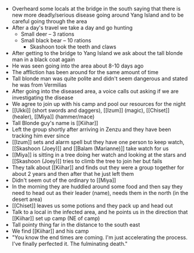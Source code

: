 - Overheard some locals at the bridge in the south saying that there is new more deadly/serious disease going around Yang Island and to be careful going through the area
- After a day's travel we take a day and go hunting
    - Small deer – 3 rations
    - Small black bear – 10 rations
        - Skashoon took the teeth and claws
- After getting to the bridge to Yang Island we ask about the tall blonde man in a black coat again
- He was seen going into the area about 8-10 days ago
- The affliction has been around for the same amount of time
- Tall blonde man was quite polite and didn't seem dangerous and stated he was from Vermilias
- After going into the diseased area, a voice calls out asking if we are investigating the disease
- We agree to join up with his camp and pool our resources for the night
- [[Ukki]] (short swords and daggers), [[Izum]] (magic), [[Chiset]] (healer), [[Miya]] (hammer/mace)
- Tall Blonde guy's name is [[Kiihar]]
- Left the group shortly after arriving in Zenzu and they have been tracking him ever since
- [[Izum]] sets and alarm spell but they have one person to keep watch, [[Skashoon (Joey)]] and [[Balam (Marianne)]] take watch for us
- [[Miya]] is sitting in a tree doing her watch and looking at the stars and [[Skashoon (Joey)]] tries to climb the tree to join her but fails
- They talk about [[Kiihar]] and finds out they were a group together for about 2 years and then after that he just left them
- Didn't seem out of the ordinary to [[Miya]]
- In the morning they are huddled around some food and then say they need to head out as their leader (name), needs them in the north (in the desert area)
- [[Chiset]] leaves us some potions and they pack up and head out
- Talk to a local in the infected area, and he points us in the direction that [[Kiihar]] set up camp (NE of camp)
- Tall pointy thing far in the distance to the south east
- We find [[Kiihar]] and his camp
- "You know the end times are coming. I'm just accelerating the process. I've finally perfected it. The fulminating death."